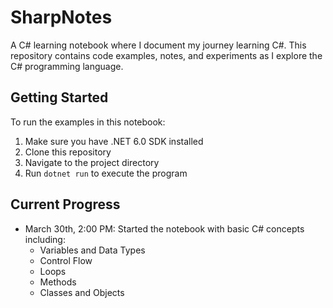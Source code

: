 # SharpNotes

A C# learning notebook where I document my journey learning C#. This repository contains code examples, notes, and experiments as I explore the C# programming language.

## Getting Started

To run the examples in this notebook:

1. Make sure you have .NET 6.0 SDK installed
2. Clone this repository
3. Navigate to the project directory
4. Run `dotnet run` to execute the program

## Current Progress

- March 30th, 2:00 PM: Started the notebook with basic C# concepts including:
  - Variables and Data Types
  - Control Flow
  - Loops
  - Methods
  - Classes and Objects
